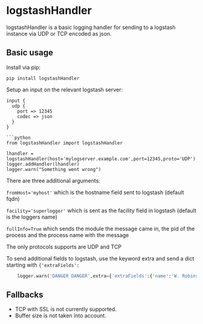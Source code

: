 # logstashHandler

logstashHandler is a basic logging handler for sending to a logstash instance via UDP or TCP encoded as json.

## Basic usage

Install via pip:

`pip install logstashHandler`

Setup an input on the relevant logstash server:

```
input { 
  udp {
    port => 12345
    codec => json
  }
}

```python
from logstashHandler import logstashHandler

lhandler = logstashHandler(host='mylogserver.example.com',port=12345,proto='UDP')
logger.addHandler(lhandler)
logger.warn("Something went wrong")
```

There are three additional arguments: 

`fromHost='myhost'` which is the hostname field sent to logstash (default fqdn)

`facility='superlogger'` which is sent as the facility field in logstash (default is the loggers name)

`fullInfo=True` which sends the module the message came in, the pid of the process and the process name with the message

The only protocols supports are UDP and TCP

To send additional fields to logstash, use the keyword extra and send a dict starting with `{'extraFields':`


```python
    logger.warn('DANGER DANGER',extra={'extraFields':{'name':'W. Robinsson', 'planet':'Unkown'}})
```



## Fallbacks

* TCP with SSL is not currently supported.
* Buffer size is not taken into account.

